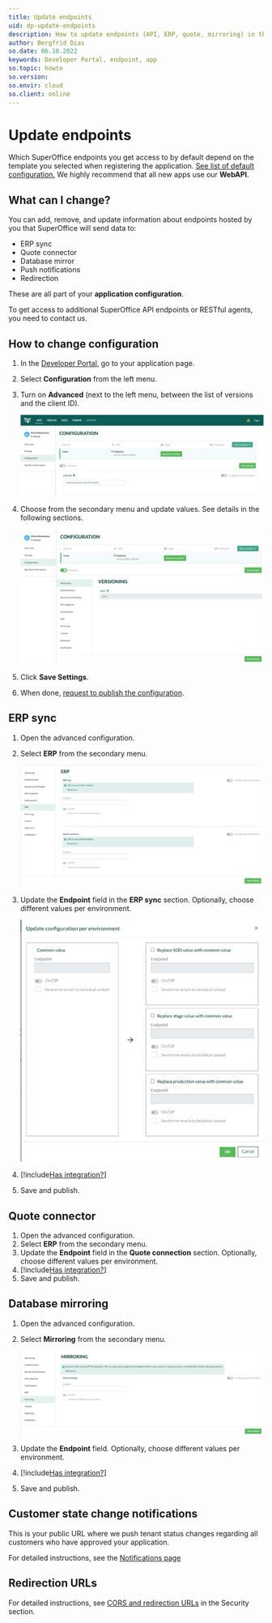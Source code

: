 ```yaml
---
title: Update endpoints
uid: dp-update-endpoints
description: How to update endpoints (API, ERP, quote, mirroring) in the SuperOffice Developer Portal.
author: Bergfrid Dias
so.date: 06.10.2022
keywords: Developer Portal, endpoint, app
so.topic: howto
so.version:
so.envir: cloud
so.client: online
---
```


# Update endpoints

Which SuperOffice endpoints you get access to by default depend on the template you selected when registering the application. [See list of default configuration.][1] We highly recommend that all new apps use our **WebAPI**.

## What can I change?

You can add, remove, and update information about endpoints hosted by you that SuperOffice will send data to:

* ERP sync
* Quote connector
* Database mirror
* Push notifications
* Redirection

These are all part of your **application configuration**.

To get access to additional SuperOffice API endpoints or RESTful agents, you need to contact us.

## How to change configuration

1. In the [Developer Portal][3], go to your application page.
2. Select **Configuration** from the left menu.
3. Turn on **Advanced** (next to the left menu, between the list of versions and the client ID).

    ![Turn on advanced configuration for app -screenshot][img1]

4. Choose from the secondary menu and update values. See details in the following sections.

    ![Advanced app configuration in the Developer Portal -screenshot][img2]

5. Click **Save Settings**.
6. When done, [request to publish the configuration][2].

## ERP sync

1. Open the advanced configuration.
2. Select **ERP** from the secondary menu.

    ![ERP sync configuration for application -screenshot][img3]

3. Update the **Endpoint** field in the **ERP sync** section. Optionally, choose different values per environment.

    ![Configure endpoint per environment -screenshot][img4]

4. [!include[Has integration?](includes/has-integration.md)]

5. Save and publish.

## Quote connector

1. Open the advanced configuration.
2. Select **ERP** from the secondary menu.
3. Update the **Endpoint** field in the **Quote connection** section. Optionally, choose different values per environment.
4. [!include[Has integration?](includes/has-integration.md)]
5. Save and publish.

## Database mirroring

1. Open the advanced configuration.
2. Select **Mirroring** from the secondary menu.

    ![Database mirroring configuration for application -screenshot][img5]

3. Update the **Endpoint** field. Optionally, choose different values per environment.
4. [!include[Has integration?](includes/has-integration.md)]
5. Save and publish.

## Customer state change notifications

This is your public URL where we push tenant status changes regarding all customers who have approved your application.

For detailed instructions, see the [Notifications page][7]

## Redirection URLs

For detailed instructions, see [CORS and redirection URLs][6] in the Security section.

<!-- Referenced links -->
[1]: ../create-app/index.md#default-config
[2]: request-to-publish.md
[3]: https://dev.superoffice.com/
[6]: ../security/cors-and-redirection-urls.md
[7]: ../howto/notifications.md

<!-- Referenced images -->
[img1]: media/toggle-advanced.png
[img2]: ../media/configuration.png
[img3]: media/erp-config.png
[img4]: media/endpoint-per-envir.png
[img5]: media/mirror-config.png
